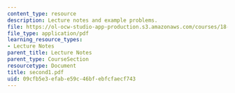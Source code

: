 ```yaml
---
content_type: resource
description: Lecture notes and example problems.
file: https://ol-ocw-studio-app-production.s3.amazonaws.com/courses/18-305-advanced-analytic-methods-in-science-and-engineering-fall-2004/09cfb5e3efabe59c46bfebfcfaecf743_second1.pdf
file_type: application/pdf
learning_resource_types:
- Lecture Notes
parent_title: Lecture Notes
parent_type: CourseSection
resourcetype: Document
title: second1.pdf
uid: 09cfb5e3-efab-e59c-46bf-ebfcfaecf743
---
```

